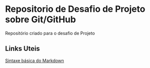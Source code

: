 # Repositorio de Desafio de Projeto sobre Git/GitHub
Repositório criado para o desafio de Projeto
## Links Uteis
[Sintaxe básica do Markdown](https://www.markdownguide.org/basic-syntax/)
